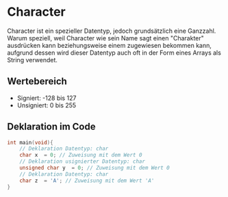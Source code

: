 # Character
Character ist ein spezieller Datentyp, jedoch grundsätzlich eine Ganzzahl. Warum speziell, weil Character wie sein Name sagt einen "Charakter" ausdrücken kann beziehungsweise einem zugewiesen bekommen kann, aufgrund dessen wird dieser Datentyp auch oft in der Form eines Arrays als String verwendet.

## Wertebereich
* Signiert: -128 bis 127
* Unsigniert: 0 bis 255

## Deklaration im Code
```c
int main(void){
	// Deklaration Datentyp: char 
	char x  = 0; // Zuweisung mit dem Wert 0
	// Deklaration usignierter Datentyp: char 
	unsigned char y  = 0; // Zuweisung mit dem Wert 0
	// Deklaration Datentyp: char
	char z  = 'A'; // Zuweisung mit dem Wert 'A'
}
```